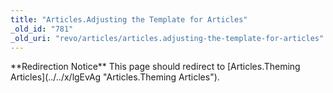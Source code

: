 ```yaml
---
title: "Articles.Adjusting the Template for Articles"
_old_id: "781"
_old_uri: "revo/articles/articles.adjusting-the-template-for-articles"
---
```


<div class="note">**Redirection Notice**  
This page should redirect to [Articles.Theming Articles](../../x/lgEvAg "Articles.Theming Articles").</div><script language="JavaScript">
<!--
location.replace('/display/ADDON/Articles.Theming+Articles');
// -->
</script>